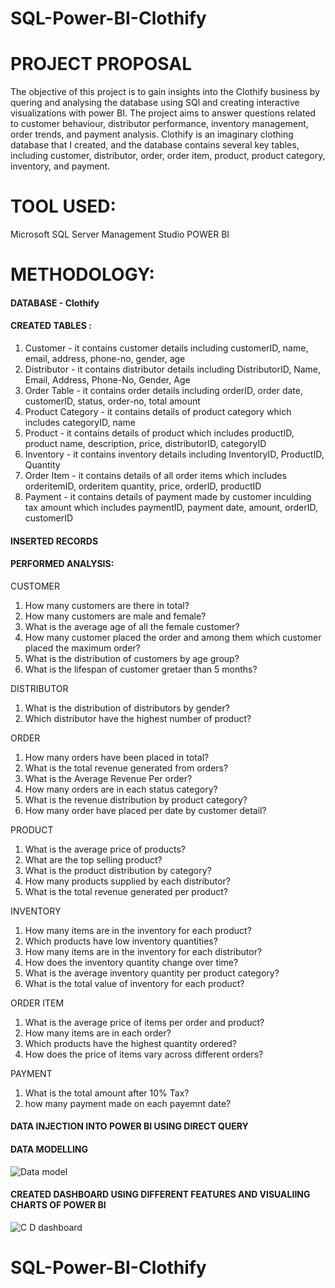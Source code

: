 # SQL-Power-BI-Clothify

# PROJECT PROPOSAL

The objective of this project is to gain insights into the Clothify business by quering and analysing the database using SQl and creating interactive visualizations with power BI. The project aims to answer questions related to customer behaviour, distributor performance, inventory management, order trends, and payment analysis. Clothify is an imaginary clothing database that I created, and the database contains several key tables, including customer, distributor, order, order item, product, product category, inventory, and payment. 

# TOOL USED:

  Microsoft SQL Server Management Studio
  POWER BI

# METHODOLOGY: 

#### DATABASE - Clothify

#### CREATED TABLES :

  1. Customer - it contains customer details including customerID, name, email, address, phone-no, gender, age <br>
  2. Distributor - it contains distributor details including DistributorID, Name, Email, Address, Phone-No, Gender, Age <br>
  3. Order Table - it contains order details including orderID, order date, customerID, status, order-no, total amount <br>
  4. Product Category - it contains details of product category which includes categoryID, name <br>
  5. Product - it contains details of product which includes productID, product name, description, price, distributorID, categoryID <br>
  6. Inventory - it contains inventory details including InventoryID, ProductID, Quantity <br>
  7. Order Item - it contains details of all order items which includes orderitemID, orderitem quantity, price, orderID, productID <br>
  8. Payment - it contains details of payment made by customer inculding tax amount which includes paymentID, payment date, amount, orderID, customerID <br>

#### INSERTED RECORDS 

#### PERFORMED ANALYSIS:

CUSTOMER <br>

  1. How many customers are there in total? <br>
  2. How many customers are male and female? <br>
  3. What is the average age of all the female customer? <br>
  4. How many customer placed the order and among them which customer placed the maximum order? <br>
  5. What is the distribution of customers by age group? <br>
  6. What is the lifespan of customer gretaer than 5 months? <br>
       
DISTRIBUTOR <br>

  1. What is the distribution of distributors by gender? <br>
  2. Which distributor have the highest number of product? <br>
       
ORDER <br>

  1. How many orders have been placed in total? <br>
  2. What is the total revenue generated from orders? <br>
  3. What is the Average Revenue Per order? <br>
  4. How many orders are in each status category? <br>
  5. What is the revenue distribution by product category? <br>
  6. How many order have placed per date by customer detail? <br>
     
PRODUCT <br>

  1. What is the average price of products? <br>
  2. What are the top selling product? <br>
  3. What is the product distribution by category? <br>
  4. How many products supplied by each distributor? <br>
  5. What is the total revenue generated per product? <br>
     
INVENTORY <br>

  1. How many items are in the inventory for each product? <br>
  2. Which products have low inventory quantities? <br>
  3. How many items are in the inventory for each distributor? <br>
  4. How does the inventory quantity change over time? <br>
  5. What is the average inventory quantity per product category? <br>
  6. What is the total value of inventory for each product? <br>
      
ORDER ITEM <br>

  1. What is the average price of items per order and product? <br>
  2. How many items are in each order? <br>
  3. Which products have the highest quantity ordered? <br>
  4. How does the price of items vary across different orders? <br>
      
PAYMENT <br>

  1. What is the total amount after 10% Tax? <br>
  2. how many payment made on each payemnt date? <br>
      
#### DATA INJECTION INTO POWER BI USING DIRECT QUERY 
 
#### DATA MODELLING

![Data model](https://github.com/jhanvikamani/SQL-Power-BI-Clothify/assets/49193372/bf0f6d8a-6761-4561-8839-2e7204c75c91)


#### CREATED DASHBOARD USING DIFFERENT FEATURES AND VISUALIING CHARTS OF POWER BI

![C D dashboard](https://github.com/jhanvikamani/SQL-Power-BI-Clothify/assets/49193372/9f1a89c5-3ef8-4505-bfe0-8457054de461)

  
# SQL-Power-BI-Clothify

